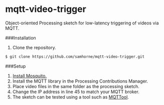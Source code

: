 # mqtt-video-trigger
Object-oriented Processing sketch for low-latency triggering of videos via MQTT.

###Installation
1. Clone the repository.
```sh
$ git clone https://github.com/samhorne/mqtt-video-trigger.git
```

###Setup
1. [Install Mosquito.](https://mosquitto.org/download/)
2. Install the MQTT library in the Processing Contributions Manager.
3. Place video files in the same folder as the processing sketch.
4. Change the IP address in line 45 to match your MQTT broker.
5. The sketch can be tested using a tool such as [MQTTool](https://apps.apple.com/us/app/mqttool/id1085976398).
